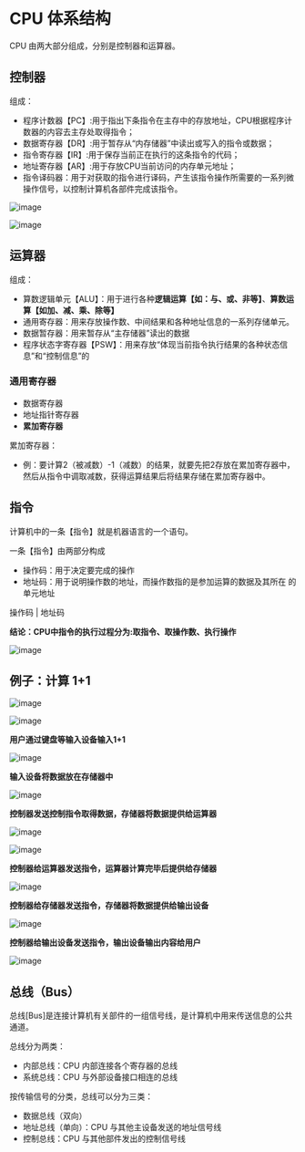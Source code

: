 # CPU 体系结构

CPU 由两大部分组成，分别是控制器和运算器。

## 控制器

组成：
 - 程序计数器【PC】:用于指出下条指令在主存中的存放地址，CPU根据程序计数器的内容去主存处取得指令；
 - 数据寄存器【DR】:用于暂存从“内存储器”中读出或写入的指令或数据；
 - 指令寄存器【IR】:用于保存当前正在执行的这条指令的代码；
 - 地址寄存器【AR】:用于存放CPU当前访问的内存单元地址；
 - 指令译码器：用于对获取的指令进行译码，产生该指令操作所需要的一系列微操作信号，以控制计算机各部件完成该指令。

![image](https://github.com/anna-symington/web-engineering/assets/160561460/6d5e1af4-9443-4d93-b572-ef1d655a98b8)

![image](https://github.com/anna-symington/web-engineering/assets/160561460/7992794b-430c-4321-9cda-60dccac7f2f1)

## 运算器

组成：
 - 算数逻辑单元【ALU】：用于进行各种**逻辑运算【如：与、或、非等】**、**算数运算【如加、减、乘、除等】**
 - 通用寄存器：用来存放操作数、中间结果和各种地址信息的一系列存储单元。
 - 数据暂存器：用来暂存从“主存储器”读出的数据
 - 程序状态字寄存器【PSW】：用来存放“体现当前指令执行结果的各种状态信息”和“控制信息”的

### 通用寄存器
 - 数据寄存器
 - 地址指针寄存器
 - **累加寄存器**

累加寄存器：
 - 例：要计算2（被减数）-1（减数）的结果，就要先把2存放在累加寄存器中，然后从指令中调取减数，获得运算结果后将结果存储在累加寄存器中。

## 指令

 计算机中的一条【指令】就是机器语言的一个语句。
 
一条【指令】由两部分构成

 - 操作码：用于决定要完成的操作
 - 地址码：用于说明操作数的地址，而操作数指的是参加运算的数据及其所在 的单元地址

 操作码 | 地址码
 
 **结论：CPU中指令的执行过程分为:取指令、取操作数、执行操作**

 ![image](https://github.com/anna-symington/web-engineering/assets/160561460/fe3322d9-edc0-4597-9ff3-ed6cf6e5bc68)

## 例子：计算 1+1

 ![image](https://github.com/anna-symington/web-engineering/assets/160561460/f54ceb25-d6af-4e15-9d8f-a743edca8724)

![image](https://github.com/anna-symington/web-engineering/assets/160561460/b645daad-142a-4705-908f-3b41112c6882)

**用户通过键盘等输入设备输入1+1**

![image](https://github.com/anna-symington/web-engineering/assets/160561460/ed114a2b-1139-4c3d-b5a4-4d27f6ca0c7e)

**输入设备将数据放在存储器中**

![image](https://github.com/anna-symington/web-engineering/assets/160561460/a7660051-7619-44d8-bc4b-ebf1a65905db)

**控制器发送控制指令取得数据，存储器将数据提供给运算器**

![image](https://github.com/anna-symington/web-engineering/assets/160561460/dedb5804-796c-456e-8b27-599b9b723679)

![image](https://github.com/anna-symington/web-engineering/assets/160561460/16113e7c-d580-4eff-973f-72c60c7e2232)

**控制器给运算器发送指令，运算器计算完毕后提供给存储器**

![image](https://github.com/anna-symington/web-engineering/assets/160561460/a8b47de0-6c49-4f6c-b3ac-6e2cbc43ff37)

**控制器给存储器发送指令，存储器将数据提供给输出设备**

![image](https://github.com/anna-symington/web-engineering/assets/160561460/308f7109-ed69-4f13-b590-339d17222ee3)

**控制器给输出设备发送指令，输出设备输出内容给用户**

![image](https://github.com/anna-symington/web-engineering/assets/160561460/28a8db93-4541-4cbc-9ff4-df3d15070cdb)

## 总线（Bus）

 总线[Bus]是连接计算机有关部件的一组信号线，是计算机中用来传送信息的公共通道。

 总线分为两类：
 
 - 内部总线：CPU 内部连接各个寄存器的总线
 - 系统总线：CPU 与外部设备接口相连的总线

按传输信号的分类，总线可以分为三类：

 - 数据总线（双向）
 - 地址总线（单向）：CPU 与其他主设备发送的地址信号线
 - 控制总线：CPU 与其他部件发出的控制信号线
